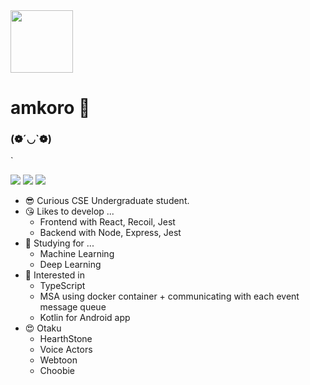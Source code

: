 <img src="https://github.com/amkorousagi/amkorousagi/blob/main/KakaoTalk_20210322_171811179.jpg?raw=true" width="100px" />

# amkoro 🐰
### (❁´◡`❁)
`
<p>
  <a href="https://www.notion.so/amkorousagi-7ea15f84606a43ab8088a737d57e802f"><img src="https://img.shields.io/badge/Profile-amkoro-blueviolet?style=plastic&logo=appveyor" /></a>
  <a href="https://amkorousagi-money.tistory.com/"><img src="https://img.shields.io/badge/Blog-amkoro-deepskyblue?style=plastic&logo=appveyor" /></a>
  <a href="https://www.notion.so/CV-English-bff112a3d60d4395b364c85c9996e82d"><img src="https://img.shields.io/badge/CV-amkoro-brightgreen?style=plastic&logo=appveyor" /></a>
</p>

- 😎 Curious CSE Undergraduate student.
- 😘 Likes to develop ...
    - Frontend with React, Recoil, Jest
    - Backend with Node, Express, Jest
- 🧐 Studying for ...
    - Machine Learning
    - Deep Learning
- 🤔 Interested in
    - TypeScript
    - MSA using docker container + communicating with each event message queue
    - Kotlin for Android app
- 😍 Otaku
    - HearthStone
    - Voice Actors
    - Webtoon
    - Choobie

<!--
**amkorousagi/amkorousagi** is a ✨ _special_ ✨ repository because its `README.md` (this file) appears on your GitHub profile.

Here are some ideas to get you started:

- 🔭 I’m currently working on ...
- 🌱 I’m currently learning ...
- 👯 I’m looking to collaborate on ...
- 🤔 I’m looking for help with ...
- 💬 Ask me about ...
- 📫 How to reach me: ...
- 😄 Pronouns: ...
- ⚡ Fun fact: ...
-->
